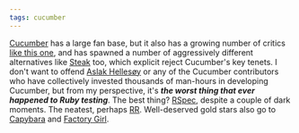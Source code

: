 ```yaml
---
tags: cucumber
---
```


[Cucumber](/wiki/Cucumber) has a large fan base, but it also has a growing number of critics [like this one](http://afewgoodlines.com/post/1077316188/integration-testing-retrospective-part-i), and has spawned a number of aggressively different alternatives like [Steak](/wiki/Steak) too, which explicit reject Cucumber's key tenets. I don't want to offend [Aslak Hellesøy](http://github.com/aslakhellesoy) or any of the Cucumber contributors who have collectively invested thousands of man-hours in developing Cucumber, but from my perspective, it's ***the worst thing that ever happened to Ruby testing***. The best thing? [RSpec](/wiki/RSpec), despite a couple of dark moments. The neatest, perhaps [RR](/wiki/RR). Well-deserved gold stars also go to [Capybara](/wiki/Capybara) and [Factory Girl](/wiki/Factory_Girl).
